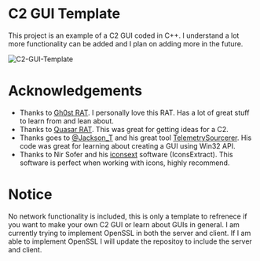 # C2 GUI Template

This project is an example of a C2 GUI coded in C++. I understand a lot more functionality can be added and I plan on adding more in the future. 

![C2-GUI-Template](https://user-images.githubusercontent.com/91508682/136109454-10e74874-ecdf-49f3-8c08-ebfa946529ad.PNG)

# Acknowledgements

* Thanks to [Gh0st RAT](https://github.com/sin5678/gh0st). I personally love this RAT. Has a lot of great stuff to learn from and lean about.
* Thanks to [Quasar RAT](https://github.com/quasar/Quasar). This was great for getting ideas for a C2.
* Thanks goes to [@Jackson_T](https://twitter.com/Jackson_T) and his great tool [TelemetrySourcerer](https://github.com/jthuraisamy/TelemetrySourcerer). His code was great for learning about creating a GUI using Win32 API.
* Thanks to Nir Sofer and his [iconsext](https://www.nirsoft.net/utils/iconsext.html) software (IconsExtract). This software is perfect when working with icons, highly recommend.

# Notice
No network functionality is included, this is only a template to refrenece if you want to make your own C2 GUI or learn about GUIs in general. I am currently trying to implement OpenSSL in both the server and client. If I am able to implement OpenSSL I will update the repositoy to include the server and client.  
